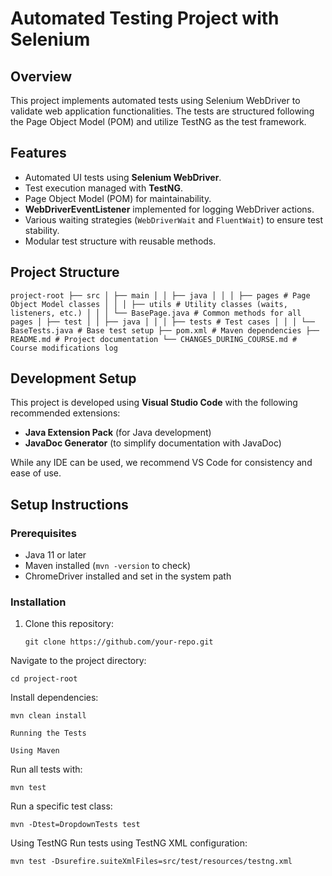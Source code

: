 # Automated Testing Project with Selenium

## Overview
This project implements automated tests using Selenium WebDriver to validate web application functionalities. The tests are structured following the Page Object Model (POM) and utilize TestNG as the test framework.

## Features
- Automated UI tests using **Selenium WebDriver**.
- Test execution managed with **TestNG**.
- Page Object Model (POM) for maintainability.
- **WebDriverEventListener** implemented for logging WebDriver actions.
- Various waiting strategies (`WebDriverWait` and `FluentWait`) to ensure test stability.
- Modular test structure with reusable methods.

## Project Structure
```
project-root ├── src │ ├── main │ │ ├── java │ │ │ ├── pages # Page Object Model classes │ │ │ ├── utils # Utility classes (waits, listeners, etc.) │ │ │ └── BasePage.java # Common methods for all pages │ ├── test │ │ ├── java │ │ │ ├── tests # Test cases │ │ │ └── BaseTests.java # Base test setup ├── pom.xml # Maven dependencies ├── README.md # Project documentation └── CHANGES_DURING_COURSE.md # Course modifications log
```

## Development Setup
This project is developed using **Visual Studio Code** with the following recommended extensions:

- **Java Extension Pack** (for Java development)
- **JavaDoc Generator** (to simplify documentation with JavaDoc)

While any IDE can be used, we recommend VS Code for consistency and ease of use.

## Setup Instructions
### Prerequisites
- Java 11 or later
- Maven installed (`mvn -version` to check)
- ChromeDriver installed and set in the system path

### Installation
1. Clone this repository:
   ```
   git clone https://github.com/your-repo.git
   ```
Navigate to the project directory:
```
cd project-root
```
Install dependencies:
```
mvn clean install
```

```
Running the Tests
```

```
Using Maven
```

Run all tests with:
```
mvn test
```

Run a specific test class:
```
mvn -Dtest=DropdownTests test
```

Using TestNG
Run tests using TestNG XML configuration:

```
mvn test -Dsurefire.suiteXmlFiles=src/test/resources/testng.xml
```
